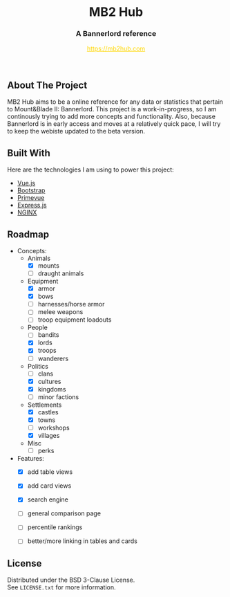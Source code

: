 <!-- HEADER -->
<div align="center">
  <h1>MB2 Hub</h1>
  <h3>A Bannerlord reference</h3>
  <a href="https://mb2hub.com" style="color: gold;">https://mb2hub.com</a>
</div>
<br />
<br />



<!-- ABOUT -->
## About The Project

MB2 Hub aims to be a online reference for any data or statistics that pertain to Mount&Blade II: Bannerlord. This project is a work-in-progress, so I am continously trying to add more concepts and functionality. Also, because Bannerlord is in early access and moves at a relatively quick pace, I will try to keep the webiste updated to the beta version. 



<!-- TOOLS -->
## Built With

Here are the technologies I am using to power this project:

* [Vue.js](https://vuejs.org/)
* [Bootstrap](https://getbootstrap.com/)
* [Primevue](https://www.primefaces.org/primevue/)
* [Express.js](https://expressjs.com/)
* [NGINX](https://www.nginx.com/)



<!-- ROADMAP -->
## Roadmap

- Concepts:
  - Animals
    - [x] mounts
    - [ ] draught animals
  - Equipment
    - [x] armor
    - [x] bows
    - [ ] harnesses/horse armor
    - [ ] melee weapons
    - [ ] troop equipment loadouts
  - People
    - [ ] bandits
    - [x] lords
    - [x] troops
    - [ ] wanderers
  - Politics
    - [ ] clans
    - [x] cultures
    - [x] kingdoms
    - [ ] minor factions
  - Settlements
    - [x] castles
    - [x] towns
    - [ ] workshops
    - [x] villages
  - Misc
    - [ ] perks
- Features:
  - [x] add table views
  - [x] add card views
  - [x] search engine
  - [ ] general comparison page
  - [ ] percentile rankings
  - [ ] better/more linking in tables and cards



<!-- LICENSE -->
## License

Distributed under the BSD 3-Clause License.
<br />
See `LICENSE.txt` for more information.
